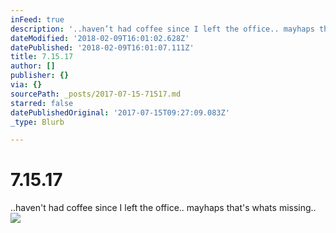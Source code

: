 ```yaml
---
inFeed: true
description: '..haven’t had coffee since I left the office.. mayhaps that''s whats missing.. '
dateModified: '2018-02-09T16:01:02.628Z'
datePublished: '2018-02-09T16:01:07.111Z'
title: 7.15.17
author: []
publisher: {}
via: {}
sourcePath: _posts/2017-07-15-71517.md
starred: false
datePublishedOriginal: '2017-07-15T09:27:09.083Z'
_type: Blurb

---
```

# 7.15.17

..haven't had coffee since I left the office.. mayhaps that's whats missing.. ![](https://the-grid-user-content.s3-us-west-2.amazonaws.com/7c6e25d5-12c9-4972-9934-ece2422d85fc.png)